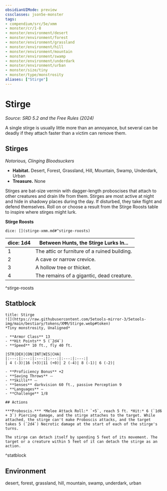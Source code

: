 ```yaml
---
obsidianUIMode: preview
cssclasses: json5e-monster
tags:
- compendium/src/5e/xmm
- monster/cr/1-8
- monster/environment/desert
- monster/environment/forest
- monster/environment/grassland
- monster/environment/hill
- monster/environment/mountain
- monster/environment/swamp
- monster/environment/underdark
- monster/environment/urban
- monster/size/tiny
- monster/type/monstrosity
aliases: ["Stirge"]
---
```

# Stirge
*Source: SRD 5.2 and the Free Rules (2024)*  

A single stirge is usually little more than an annoyance, but several can be deadly if they attach faster than a victim can remove them.

## Stirges

*Notorious, Clinging Bloodsuckers*

- **Habitat.** Desert, Forest, Grassland, Hill, Mountain, Swamp, Underdark, Urban  
- **Treasure.** None  

Stirges are bat-size vermin with dagger-length proboscises that attach to other creatures and drain life from them. Stirges are most active at night and hide in shadowy places during the day. If disturbed, they take flight and defend themselves. Roll on or choose a result from the Stirge Roosts table to inspire where stirges might lurk.

**Stirge Roosts**

`dice: [](stirge-xmm.md#^stirge-roosts)`

| dice: 1d4 | Between Hunts, the Stirge Lurks In... |
|-----------|---------------------------------------|
| 1 | The attic or furniture of a ruined building. |
| 2 | A cave or narrow crevice. |
| 3 | A hollow tree or thicket. |
| 4 | The remains of a gigantic, dead creature. |
^stirge-roosts

## Statblock

```ad-statblock
title: Stirge
![](https://raw.githubusercontent.com/5etools-mirror-3/5etools-img/main/bestiary/tokens/XMM/Stirge.webp#token)
*Tiny monstrosity, Unaligned*

- **Armor Class** 13
- **Hit Points** 5 (`2d4`)
- **Speed** 10 ft., fly 40 ft.

|STR|DEX|CON|INT|WIS|CHA|
|:---:|:---:|:---:|:---:|:---:|:---:|
| 4 (-3)|16 (+3)|11 (+0)| 2 (-4)| 8 (-1)| 6 (-2)|

- **Proficiency Bonus** +2
- **Saving Throws** ⏤
- **Skills** ⏤
- **Senses** darkvision 60 ft., passive Perception 9
- **Languages** —
- **Challenge** 1/8

## Actions

***Proboscis.*** *Melee Attack Roll:* `+5`, reach 5 ft. *Hit:* 6 (`1d6 + 3`) Piercing damage, and the stirge attaches to the target. While attached, the stirge can't make Proboscis attacks, and the target takes 5 (`2d4`) Necrotic damage at the start of each of the stirge's turns.

The stirge can detach itself by spending 5 feet of its movement. The target or a creature within 5 feet of it can detach the stirge as an action.
```
^statblock

## Environment

desert, forest, grassland, hill, mountain, swamp, underdark, urban